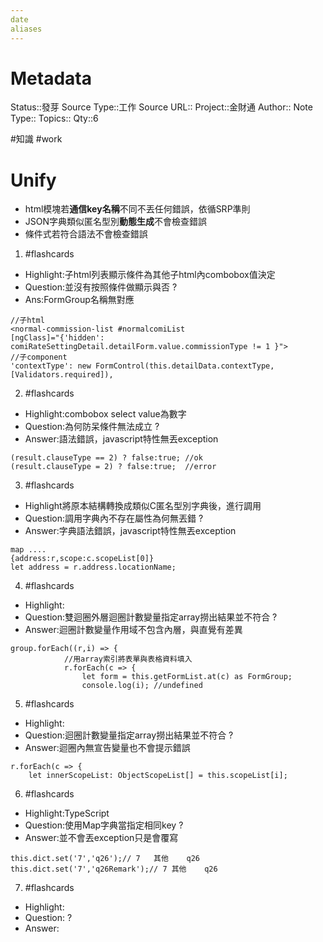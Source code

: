 ```yaml
---
date
aliases
---
```

# Metadata
Status::發芽
Source Type::工作
Source URL::
Project::金財通
Author::
Note Type::
Topics::
Qty::6

#知識 #work 

# Unify
- html模塊若**通信key名稱**不同不丟任何錯誤，依循SRP準則
- JSON字典類似匿名型別**動態生成**不會檢查錯誤
- 條件式若符合語法不會檢查錯誤

1. #flashcards
- Highlight:子html列表顯示條件為其他子html內combobox值決定
- Question:並沒有按照條件做顯示與否
?
- Ans:FormGroup名稱無對應
```
//子html
<normal-commission-list #normalcomiList 
[ngClass]="{'hidden': comiRateSettingDetail.detailForm.value.commissionType != 1 }">
//子component
'contextType': new FormControl(this.detailData.contextType, [Validators.required]),
```


2. #flashcards 
- Highlight:combobox select value為數字
- Question:為何防呆條件無法成立
?
- Answer:語法錯誤，javascript特性無丟exception
```
(result.clauseType == 2) ? false:true; //ok
(result.clauseType = 2) ? false:true;  //error
```


3. #flashcards 
- Highlight將原本結構轉換成類似C匿名型別字典後，進行調用
- Question:調用字典內不存在屬性為何無丟錯
?
- Answer:字典語法錯誤，javascript特性無丟exception
```
map ....
{address:r,scope:c.scopeList[0]}
let address = r.address.locationName;
```

4. #flashcards 
- Highlight:
- Question:雙迴圈外層迴圈計數變量指定array撈出結果並不符合
?
- Answer:迴圈計數變量作用域不包含內層，與直覺有差異
```
group.forEach((r,i) => {
            //用array索引將表單與表格資料填入
            r.forEach(c => {
                let form = this.getFormList.at(c) as FormGroup;
                console.log(i); //undefined
```

5. #flashcards 
- Highlight:
- Question:迴圈計數變量指定array撈出結果並不符合
?
- Answer:迴圈內無宣告變量也不會提示錯誤
```
r.forEach(c => {
	let innerScopeList: ObjectScopeList[] = this.scopeList[i];
```

6. #flashcards 
- Highlight:TypeScript
- Question:使用Map字典當指定相同key
?
- Answer:並不會丟exception只是會覆寫
```
this.dict.set('7','q26');// 7	其他    q26
this.dict.set('7','q26Remark');// 7	其他    q26
```

7. #flashcards 
- Highlight:
- Question:
?
- Answer: